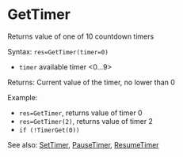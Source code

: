 # GetTimer

Returns value of one of 10 countdown timers

Syntax: `res=GetTimer(timer=0)`

* `timer` available timer &lt;0...9&gt; 

Returns: Current value of the timer, no lower than 0

Example:

* `res=GetTimer`, returns value of timer 0 
* `res=GetTimer(2)`, returns value of timer 2 
* `if (!TimerGet(0))`

See also: [SetTimer](/api-native-functions/settimer.md), [PauseTimer](/api-native-functions/pausetimer.md), [ResumeTimer](/api-native-functions/resumetimer.md)

